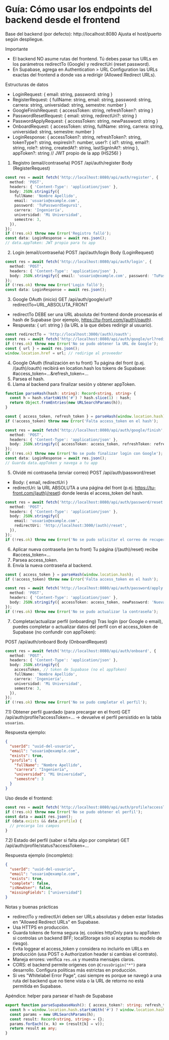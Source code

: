 # Guía: Cómo usar los endpoints del backend desde el frontend

Base del backend (por defecto): http://localhost:8080
Ajusta el host/puerto según despliegue.

Importante
- El backend NO asume rutas del frontend. Tú debes pasar tus URLs en los parámetros redirectTo (Google) y redirectUri (reset password).
- En Supabase, agrega en Authentication > URL Configuration las URLs exactas del frontend a donde vas a redirigir (Allowed Redirect URLs).

Estructuras de datos
- LoginRequest: { email: string, password: string }
- RegisterRequest: { fullName: string, email: string, password: string, carrera: string, universidad: string, semestre: number }
- GoogleFinishRequest: { accessToken: string, refreshToken?: string }
- PasswordResetRequest: { email: string, redirectUri?: string }
- PasswordApplyRequest: { accessToken: string, newPassword: string }
- OnboardRequest: { accessToken: string, fullName: string, carrera: string, universidad: string, semestre: number }
- LoginResponse: {
  accessToken?: string,
  refreshToken?: string,
  tokenType?: string,
  expiresIn?: number,
  user?: { id?: string, email?: string, role?: string, createdAt?: string, lastSignInAt?: string },
  appToken?: string // JWT propio de la app (HS256)
}

1) Registro (email/contraseña)
POST /api/auth/register
Body (RegisterRequest)

```ts
const res = await fetch('http://localhost:8080/api/auth/register', {
  method: 'POST',
  headers: { 'Content-Type': 'application/json' },
  body: JSON.stringify({
    fullName: 'Nombre Apellido',
    email: 'usuario@example.com',
    password: 'TuPasswordSeguro1',
    carrera: 'Ingeniería',
    universidad: 'Mi Universidad',
    semestre: 3,
  }),
});
if (!res.ok) throw new Error('Registro falló');
const data: LoginResponse = await res.json();
// data.appToken: JWT propio para tu app
```

2) Login (email/contraseña)
POST /api/auth/login
Body (LoginRequest)

```ts
const res = await fetch('http://localhost:8080/api/auth/login', {
  method: 'POST',
  headers: { 'Content-Type': 'application/json' },
  body: JSON.stringify({ email: 'usuario@example.com', password: 'TuPasswordSeguro1' }),
});
if (!res.ok) throw new Error('Login falló');
const data: LoginResponse = await res.json();
```

3) Google OAuth (inicio)
GET /api/auth/google/url?redirectTo=URL_ABSOLUTA_FRONT
- redirectTo DEBE ser una URL absoluta del frontend donde procesarás el hash de Supabase (por ejemplo, https://tu-front.com/(auth)/oauth).
- Respuesta: { url: string } (la URL a la que debes redirigir al usuario).

```ts
const redirectTo = 'http://localhost:3000/(auth)/oauth';
const res = await fetch('http://localhost:8080/api/auth/google/url?redirectTo=' + encodeURIComponent(redirectTo));
if (!res.ok) throw new Error('No se pudo obtener la URL de Google');
const { url } = await res.json();
window.location.href = url; // redirige al proveedor
```

4) Google OAuth (finalización en tu front)
Tu página del front (p.ej. /(auth)/oauth) recibirá en location.hash los tokens de Supabase: #access_token=...&refresh_token=...
1) Parsea el hash.
2) Llama al backend para finalizar sesión y obtener appToken.

```ts
function parseHash(hash: string): Record<string, string> {
  const h = hash.startsWith('#') ? hash.slice(1) : hash;
  return Object.fromEntries(new URLSearchParams(h));
}

const { access_token, refresh_token } = parseHash(window.location.hash);
if (!access_token) throw new Error('Falta access_token en el hash');

const res = await fetch('http://localhost:8080/api/auth/google/finish', {
  method: 'POST',
  headers: { 'Content-Type': 'application/json' },
  body: JSON.stringify({ accessToken: access_token, refreshToken: refresh_token }),
});
if (!res.ok) throw new Error('No se pudo finalizar login con Google');
const data: LoginResponse = await res.json();
// Guarda data.appToken y navega a tu app
```

5) Olvidé mi contraseña (enviar correo)
POST /api/auth/password/reset
- Body: { email, redirectUri }
- redirectUri: la URL ABSOLUTA a una página del front (p.ej. https://tu-front.com/(auth)/reset) donde leerás el access_token del hash.

```ts
const res = await fetch('http://localhost:8080/api/auth/password/reset', {
  method: 'POST',
  headers: { 'Content-Type': 'application/json' },
  body: JSON.stringify({
    email: 'usuario@example.com',
    redirectUri: 'http://localhost:3000/(auth)/reset',
  }),
});
if (!res.ok) throw new Error('No se pudo solicitar el correo de recuperación');
```

6) Aplicar nueva contraseña (en tu front)
Tu página (/(auth)/reset) recibe #access_token=...
1) Parsea access_token.
2) Envía la nueva contraseña al backend.

```ts
const { access_token } = parseHash(window.location.hash);
if (!access_token) throw new Error('Falta access_token en el hash');

const res = await fetch('http://localhost:8080/api/auth/password/apply', {
  method: 'POST',
  headers: { 'Content-Type': 'application/json' },
  body: JSON.stringify({ accessToken: access_token, newPassword: 'NuevaPasswordSegura1' }),
});
if (!res.ok) throw new Error('No se pudo actualizar la contraseña');
```

7) Completar/actualizar perfil (onboarding)
Tras login (por Google o email), puedes completar o actualizar datos del perfil con el access_token de Supabase (no confundir con appToken):

POST /api/auth/onboard
Body (OnboardRequest)

```ts
const res = await fetch('http://localhost:8080/api/auth/onboard', {
  method: 'POST',
  headers: { 'Content-Type': 'application/json' },
  body: JSON.stringify({
    accessToken, // token de Supabase (no el appToken)
    fullName: 'Nombre Apellido',
    carrera: 'Ingeniería',
    universidad: 'Mi Universidad',
    semestre: 3,
  }),
});
if (!res.ok) throw new Error('No se pudo completar el perfil');
```

7.1) Obtener perfil guardado (para precargar en el front)
GET /api/auth/profile?accessToken=...  → devuelve el perfil persistido en la tabla `usuarios`.

Respuesta ejemplo:
```json
{
  "userId": "uuid-del-usuario",
  "email": "usuario@example.com",
  "exists": true,
  "profile": {
    "fullName": "Nombre Apellido",
    "carrera": "Ingeniería",
    "universidad": "Mi Universidad",
    "semestre": 3
  }
}
```

Uso desde el frontend:
```ts
const res = await fetch('http://localhost:8080/api/auth/profile?accessToken=' + encodeURIComponent(access_token));
if (!res.ok) throw new Error('No se pudo obtener el perfil');
const data = await res.json();
if (data.exists && data.profile) {
  // precarga los campos
}
```

7.2) Estado del perfil (saber si falta algo por completar)
GET /api/auth/profile/status?accessToken=...

Respuesta ejemplo (incompleto):
```json
{
  "userId": "uuid-del-usuario",
  "email": "usuario@example.com",
  "exists": true,
  "complete": false,
  "isNewUser": false,
  "missingFields": ["universidad"]
}
```

Notas y buenas prácticas
- redirectTo y redirectUri deben ser URLs absolutas y deben estar listadas en "Allowed Redirect URLs" en Supabase.
- Usa HTTPS en producción.
- Guarda tokens de forma segura (ej. cookies httpOnly para tu appToken si controlas un backend BFF; localStorage solo si aceptas su modelo de riesgo).
- Evita loggear el access_token y considera no incluirlo en URLs en producción (usa POST o Authorization header si cambias el contrato).
- Maneja errores: verifica `res.ok` y muestra mensajes claros.
- CORS: el backend permite orígenes con `@CrossOrigin("*")` para desarrollo. Configura políticas más estrictas en producción.
- Si ves "Whitelabel Error Page", casi siempre es porque se navegó a una ruta del backend que no tiene vista o la URL de retorno no está permitida en Supabase.

Apéndice: helper para parsear el hash de Supabase

```ts
export function parseSupabaseHash(): { access_token?: string; refresh_token?: string; [k: string]: string | undefined } {
  const h = window.location.hash.startsWith('#') ? window.location.hash.slice(1) : window.location.hash;
  const params = new URLSearchParams(h);
  const result: Record<string, string> = {};
  params.forEach((v, k) => (result[k] = v));
  return result as any;
}
```
